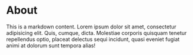 # About

This is a markdown content. Lorem ipsum dolor sit amet, consectetur adipisicing elit.
Quis, cumque, dicta. Molestiae corporis quisquam tenetur repellendus optio, placeat
delectus sequi incidunt, quasi eveniet fugiat animi at dolorum sunt tempora alias!
